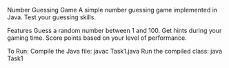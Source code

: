 Number Guessing Game
A simple number guessing game implemented in Java. Test your guessing skills.

Features
Guess a random number between 1 and 100.
Get hints during your gaming time.
Score points based on your level of performance.

To Run:
Compile the Java file: javac Task1.java
Run the compiled class: java Task1

